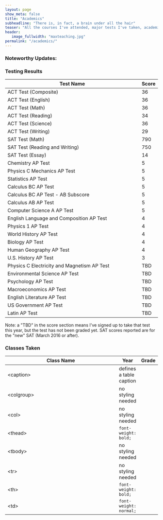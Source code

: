 ```yaml
---
layout: page
show_meta: false
title: "Academics"
subheadline: "There is, in fact, a brain under all the hair"
teaser: "All the courses I've attended, major tests I've taken, academic awards I've won, and so on."
header:
   image_fullwidth: "maxteaching.jpg"
permalink: "/academics/"
---
```


<h3>Noteworthy Updates:</h3>

<p>
	
</p>

<h3>Testing Results</h3>

<table>
  <colgroup>
    <col span="1" style="width: 95%;">
    <col span="1" style="width: 5%;">
  </colgroup>
  <thead>
    <tr>
      <th>Test Name</th>
      <th>Score</th>
    </tr>
  </thead>
  <tbody>
    <tr>
      <td>ACT Test (Composite)</td>
      <td>36</td>
    </tr>
	<tr>
      <td>ACT Test (English)</td>
      <td>36</td>
    </tr>
	<tr>
      <td>ACT Test (Math)</td>
      <td>36</td>
    </tr>
	<tr>
      <td>ACT Test (Reading)</td>
      <td>34</td>
    </tr>
	<tr>
      <td>ACT Test (Science)</td>
      <td>36</td>
    </tr>
	<tr>
      <td>ACT Test (Writing)</td>
      <td>29</td>
    </tr>
	<tr>
      <td>SAT Test (Math)</td>
      <td>790</td>
    </tr>
	<tr>
      <td>SAT Test (Reading and Writing)</td>
      <td>750</td>
    </tr>
	<tr>
      <td>SAT Test (Essay)</td>
      <td>14</td>
    </tr>
	<tr>
      <td>Chemistry AP Test</td>
      <td>5</td>
    </tr>
	<tr>
      <td>Physics C Mechanics AP Test</td>
      <td>5</td>
    </tr>
	<tr>
      <td>Statistics AP Test</td>
      <td>5</td>
    </tr>
	<tr>
      <td>Calculus BC AP Test</td>
      <td>5</td>
    </tr>
	<tr>
      <td>Calculus BC AP Test - AB Subscore</td>
      <td>5</td>
    </tr>
	<tr>
      <td>Calculus AB AP Test</td>
      <td>5</td>
    </tr>
	<tr>
      <td>Computer Science A AP Test</td>
      <td>5</td>
    </tr>
	<tr>
      <td>English Language and Composition AP Test</td>
      <td>4</td>
    </tr>
	<tr>
      <td>Physics 1 AP Test</td>
      <td>4</td>
    </tr>
	<tr>
      <td>World History AP Test</td>
      <td>4</td>
    </tr>
	<tr>
      <td>Biology AP Test</td>
      <td>4</td>
    </tr>
	<tr>
      <td>Human Geography AP Test</td>
      <td>4</td>
    </tr>
	<tr>
      <td>U.S. History AP Test</td>
      <td>3</td>
    </tr>
	<tr>
      <td>Physics C Electricity and Magnetism AP Test</td>
      <td>TBD</td>
    </tr>
	<tr>
      <td>Environmental Science AP Test</td>
      <td>TBD</td>
    </tr>
	<tr>
      <td>Psychology AP Test</td>
      <td>TBD</td>
    </tr>
	<tr>
      <td>Macroeconomics AP Test</td>
      <td>TBD</td>
    </tr>
	<tr>
      <td>English Literature AP Test</td>
      <td>TBD</td>
    </tr>
	<tr>
      <td>US Government AP Test</td>
      <td>TBD</td>
    </tr>
	<tr>
      <td>Latin AP Test</td>
      <td>TBD</td>
    </tr>
  </tbody>
</table>
Note: a "TBD" in the score section means I've signed up to take that test this year, but the test has not been graded yet. SAT scores reported are for the "new" SAT (March 2016 or after).

<h3>Classes Taken</h3>

<table>
  <colgroup>
    <col span="1" style="width: 90%;">
    <col span="1" style="width: 5%;">
	<col span="1" style="width: 5%;">
  </colgroup>
  <thead>
    <tr>
      <th>Class Name</th>
      <th>Year</th>
	  <th>Grade</th>
    </tr>
  </thead>
  <tbody>
    <tr>
      <td>&lt;caption&gt;</td>
      <td>defines a table caption</td>
    </tr>
    <tr>
      <td>&lt;colgroup&gt;</td>
      <td>no styling needed</td>
    </tr>
    <tr>
      <td>&lt;col&gt;</td>
      <td>no styling needed</td>
    </tr>
    <tr>
      <td>&lt;thead&gt;</td>
      <td><code>font-weight: bold;</code></td>
    </tr>
    <tr>
      <td>&lt;tbody&gt;</td>
      <td>no styling needed</td>
    </tr>
    <tr>
      <td>&lt;tr&gt;</td>
      <td>no styling needed</td>
    </tr>
    <tr>
      <td>&lt;th&gt;</td>
      <td><code>font-weight: bold;</code></td>
    </tr>
    <tr>
      <td>&lt;td&gt;</td>
      <td><code>font-weight: normal;</code></td>
    </tr>
  </tbody>
</table>